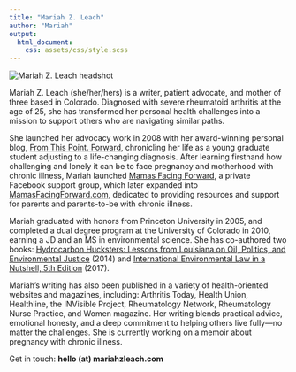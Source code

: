 ```yaml
---
title: "Mariah Z. Leach"
author: "Mariah"
output: 
  html_document:
    css: assets/css/style.scss
---
```


![Mariah Z. Leach headshot](https://www.arthritis.com/sites/default/files/mariah-img_1_0.jpg)


Mariah Z. Leach (she/her/hers) is a writer, patient advocate, and mother of three based in Colorado. Diagnosed with severe rheumatoid arthritis at the age of 25, she has transformed her personal health challenges into a mission to support others who are navigating similar paths. 

She launched her advocacy work in 2008 with her award-winning personal blog, [From This Point. Forward](http://www.fromthispointforward.com), chronicling her life as a young graduate student adjusting to a life-changing diagnosis. After learning firsthand how challenging and lonely it can be to face pregnancy and motherhood with chronic illness, Mariah launched [Mamas Facing Forward](https://www.facebook.com/groups/mamasfacingforward), a private Facebook support group, which later expanded into [MamasFacingForward.com](https://www.mamasfacingforward.com), dedicated to providing resources and support for parents and parents-to-be with chronic illness.

Mariah graduated with honors from Princeton University in 2005, and completed a dual degree program at the University of Colorado in 2010, earning a JD and an MS in environmental science. She has co-authored two books: [Hydrocarbon Hucksters: Lessons from Louisiana on Oil, Politics, and Environmental Justice](https://www.goodreads.com/book/show/17783332-hydrocarbon-hucksters) (2014) and [International Environmental Law in a Nutshell, 5th Edition](https://www.goodreads.com/book/show/35519769-international-environmental-law-in-a-nutshell) (2017). 

Mariah’s writing has also been published in a variety of health-oriented websites and magazines, including: Arthritis Today, Health Union, Healthline, the INVisible Project, Rheumatology Network, Rheumatology Nurse Practice, and Women magazine. Her writing blends practical advice, emotional honesty, and a deep commitment to helping others live fully—no matter the challenges. She is currently working on a memoir about pregnancy with chronic illness.

Get in touch: 
**hello (at) mariahzleach.com**